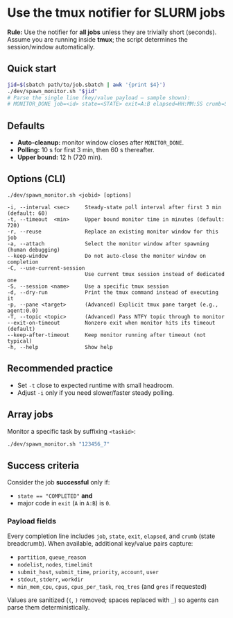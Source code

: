 # Use the tmux notifier for SLURM jobs

**Rule:** Use the notifier for **all jobs** unless they are trivially short (seconds). Assume you are running inside **tmux**; the script determines the session/window automatically.

## Quick start

```bash
jid=$(sbatch path/to/job.sbatch | awk '{print $4}')
./dev/spawn_monitor.sh "$jid"
# Parse the single line (key/value payload — sample shown):
# MONITOR_DONE job=<id> state=<STATE> exit=A:B elapsed=HH:MM:SS crumb=STATE1->STATE2 partition=compute nodelist=c003 nodes=1 timelimit=00:10:00 stdout=/path/slurm-<id>.out workdir=/path req_tres=cpu=4,mem=16G submit_time=2025-10-07T16:00:00
```

## Defaults

- **Auto-cleanup:** monitor window closes after `MONITOR_DONE`.
- **Polling:** 10 s for first 3 min, then 60 s thereafter.
- **Upper bound:** 12 h (720 min).

## Options (CLI)

```
./dev/spawn_monitor.sh <jobid> [options]

-i, --interval <sec>     Steady-state poll interval after first 3 min (default: 60)
-t, --timeout  <min>     Upper bound monitor time in minutes (default: 720)
-r, --reuse              Replace an existing monitor window for this job
-a, --attach             Select the monitor window after spawning (human debugging)
--keep-window            Do not auto-close the monitor window on completion
-C, --use-current-session
                         Use current tmux session instead of dedicated one
-S, --session <name>     Use a specific tmux session
-d, --dry-run            Print the tmux command instead of executing it
-p, --pane <target>      (Advanced) Explicit tmux pane target (e.g., agent:0.0)
-T, --topic <topic>      (Advanced) Pass NTFY topic through to monitor
--exit-on-timeout        Nonzero exit when monitor hits its timeout (default)
--keep-after-timeout     Keep monitor running after timeout (not typical)
-h, --help               Show help
```

## Recommended practice

- Set `-t` close to expected runtime with small headroom.
- Adjust `-i` only if you need slower/faster steady polling.

## Array jobs

Monitor a specific task by suffixing `<taskid>`:

```bash
./dev/spawn_monitor.sh "123456_7"
```

## Success criteria

Consider the job **successful** only if:

- `state == "COMPLETED"` **and**
- major code in `exit` (`A` in `A:B`) is `0`.

### Payload fields

Every completion line includes `job`, `state`, `exit`, `elapsed`, and `crumb` (state breadcrumb). When available, additional key/value pairs capture:

- `partition`, `queue_reason`
- `nodelist`, `nodes`, `timelimit`
- `submit_host`, `submit_time`, `priority`, `account`, `user`
- `stdout`, `stderr`, `workdir`
- `min_mem_cpu`, `cpus`, `cpus_per_task`, `req_tres` (and `gres` if requested)

Values are sanitized (`(`, `)` removed; spaces replaced with `_`) so agents can parse them deterministically.
